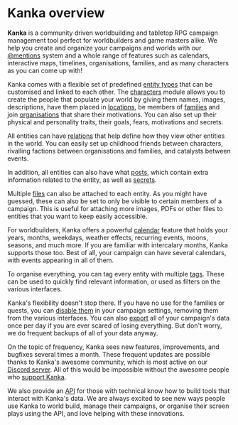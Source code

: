 # Kanka overview

**Kanka** is a community driven worldbuilding and tabletop RPG campaign management tool perfect for worldbuilders and game masters alike. We help you create and organize your campaigns and worlds with our [@mentions](/features/mentions) system and a whole range of features such as calendars, interactive maps, timelines, organisations, families, and as many characters as you can come up with!

Kanka comes with a flexible set of predefined [entity types](/entities/overview) that can be customised and linked to each other. The [characters](/entities/characters) module allows you to create the people that populate your world by giving them names, images, descriptions, have them placed in [locations](/entities/locations), be members of [families](/entities/families) and join [organisations](/entities/organisations) that share their motivations. You can also set up their physical and personality traits, their goals, fears, motivations and secrets.

All entities can have [relations](/features/relations) that help define how they view other entities in the world. You can easily set up childhood friends between characters, rivalling factions between organisations and families, and catalysts between events.

In addition, all entities can also have what [posts](/features/posts), which contain extra information related to the entity, as well as [secrets](/guide/secrets).

Multiple [files](/features/assets#files) can also be attached to each entity. As you might have guessed, these can also be set to only be visible to certain members of a campaign. This is useful for attaching more images, PDFs or other files to entities that you want to keep easily accessible.

For worldbuilders, Kanka offers a powerful [calendar](/entities/calendars) feature that holds your years, months, weekdays, weather effects, recurring events, moons, seasons, and much more. If you are familiar with intercalary months, Kanka supports those too. Best of all, your campaign can have several calendars, with events appearing in all of them.

To organise everything, you can tag every entity with multiple [tags](/entities/tags). These can be used to quickly find relevant information, or used as filters on the various interfaces.

Kanka's flexibility doesn't stop there. If you have no use for the families or quests, you can [disable them](/features/campaigns/modules) in your campaign settings, removing them from the various interfaces. You can also [export](/features/campaigns/export) all of your campaign's data once per day if you are ever scared of losing everything. But don't worry, we do frequent backups of all of your data anyway.

On the topic of frequency, Kanka sees new features, improvements, and bugfixes several times a month. These frequent updates are possible thanks to Kanka's awesome community, which is most active on our [Discord server](https://kanka.io/go/discord). All of this would be impossible without the awesome people who [support Kanka](https://kanka.io/en-US/hall-of-fame).

We also provide an [API](https://kanka.io/en-US/api-docs) for those with technical know how to build tools that interact with Kanka's data. We are always excited to see new ways people use Kanka to world build, manage their campaigns, or organise their screen plays using the API, and love helping with these innovations.